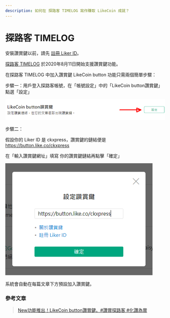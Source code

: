 ```yaml
---
description: 如何在 探路客 TIMELOG 寫作賺取 LikeCoin 成就？
---
```


# 探路客 TIMELOG

安裝讚賞鍵以前，請先 [註冊 Liker ID](https://docs.like.co/v/zh/user-guide/liker-id/register)。

[探路客 TIMELOG](https://www.timelog.to/) 於2020年8月11日開始支援讚賞鍵功能。

在探路客 TIMELOG 中加入讚賞鍵 LikeCoin button 功能只需兩個簡單步驟：

步驟一：用戶登入探路客帳號，在「帳號設定」中的「LikeCoin button讚賞鍵」點選「設定」

![](../../../.gitbook/assets/timelog-1.png)

步驟二：

假設你的 Liker ID 是 ckxpress，讚賞鍵的鏈結便是 https://button.like.co/ckxpress

在「輸入讚賞鍵網址」填寫
你的讚賞鍵鏈結再點擊「確定」

![](../../../.gitbook/assets/timelog-2.png)

系統會自動在每篇文章下方預設加入讚賞鍵。​

### 參考文章

> [New功能推出！LikeCoin button讚賞鍵。\#讚賞探路客 \#化讚為賞
](https://timelog.timelog.to/a81998381#)

